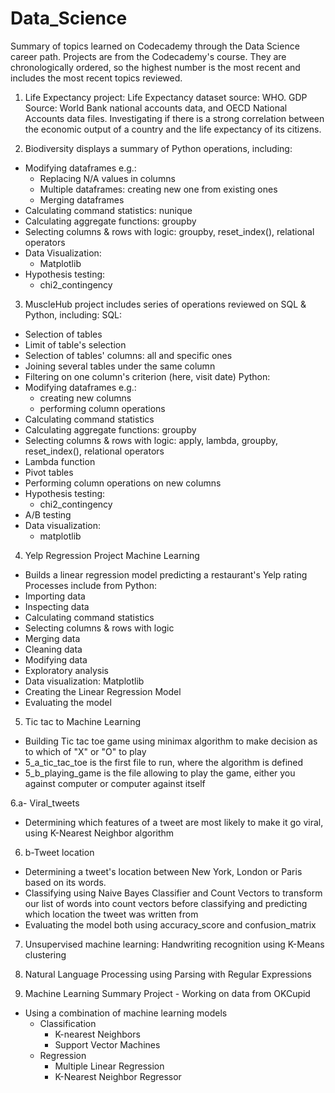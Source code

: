 # Data_Science
Summary of topics learned on Codecademy through the Data Science career path. 
Projects are from the Codecademy's course.
They are chronologically ordered, so the highest number is the most recent and includes the most recent topics reviewed.  


1. Life Expectancy project:
Life Expectancy dataset source: WHO. 
GDP Source: World Bank national accounts data, and OECD National Accounts data files.
Investigating if there is a strong correlation between the economic output of a country and the life expectancy of its citizens.  

2. Biodiversity displays a summary of Python operations, including: 
- Modifying dataframes e.g.: 
  - Replacing N/A values in columns
  - Multiple dataframes: creating new one from existing ones
  - Merging dataframes 
- Calculating command statistics: nunique
- Calculating aggregate functions: groupby 
- Selecting columns & rows with logic: groupby, reset_index(), relational operators   
- Data Visualization: 
  - Matplotlib
- Hypothesis testing:
  - chi2_contingency 
 

3. MuscleHub project includes series of operations reviewed on SQL & Python, including:
SQL: 
- Selection of tables
- Limit of table's selection
- Selection of tables' columns: all and specific ones 
- Joining several tables under the same column 
- Filtering on one column's criterion (here, visit date) 
Python: 
- Modifying dataframes e.g.: 
  - creating new columns
  - performing column operations 
- Calculating command statistics
- Calculating aggregate functions: groupby
- Selecting columns & rows with logic: apply, lambda, groupby, reset_index(), relational operators
- Lambda function 
- Pivot tables 
- Performing column operations on new columns 
- Hypothesis testing:
  - chi2_contingency 
- A/B testing
- Data visualization:
  - matplotlib

4. Yelp Regression Project 
Machine Learning 
- Builds a linear regression model predicting a restaurant's Yelp rating
Processes include from Python:
- Importing data
- Inspecting data
- Calculating command statistics
- Selecting columns & rows with logic
- Merging data 
- Cleaning data 
- Modifying data 
- Exploratory analysis 
- Data visualization: Matplotlib
- Creating the Linear Regression Model 
- Evaluating the model 

5. Tic tac to 
Machine Learning 
- Building Tic tac toe game using minimax algorithm to make decision as to which of "X" or "O" to play 
- 5_a_tic_tac_toe is the first file to run, where the algorithm is defined
- 5_b_playing_game is the file allowing to play the game, either you against computer or computer against itself

6.a- Viral_tweets 
- Determining which features of a tweet are most likely to make it go viral, using K-Nearest Neighbor algorithm 
6. b-Tweet location
- Determining a tweet's location between New York, London or Paris based on its words.
- Classifying using Naive Bayes Classifier and Count Vectors to transform our list of words into count vectors before classifying and predicting which location the tweet was written from 
- Evaluating the model both using accuracy_score and confusion_matrix

7. Unsupervised machine learning: Handwriting recognition using K-Means clustering

8. Natural Language Processing using Parsing with Regular Expressions 

10. Machine Learning Summary Project - Working on data from OKCupid
- Using a combination of machine learning models 
  - Classification
    - K-nearest Neighbors 
    - Support Vector Machines
  - Regression 
    - Multiple Linear Regression 
    - K-Nearest Neighbor Regressor 


